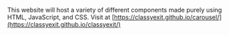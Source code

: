 This website will host a variety of different components made purely using HTML, JavaScript, and CSS. Visit at [https://classyexit.github.io/carousel/](https://classyexit.github.io/classyexit/)
